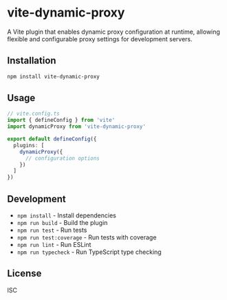 # vite-dynamic-proxy

A Vite plugin that enables dynamic proxy configuration at runtime, allowing flexible and configurable proxy settings for development servers.

## Installation

```bash
npm install vite-dynamic-proxy
```

## Usage

```typescript
// vite.config.ts
import { defineConfig } from 'vite'
import dynamicProxy from 'vite-dynamic-proxy'

export default defineConfig({
  plugins: [
    dynamicProxy({
      // configuration options
    })
  ]
})
```

## Development

- `npm install` - Install dependencies
- `npm run build` - Build the plugin
- `npm run test` - Run tests
- `npm run test:coverage` - Run tests with coverage
- `npm run lint` - Run ESLint
- `npm run typecheck` - Run TypeScript type checking

## License

ISC
